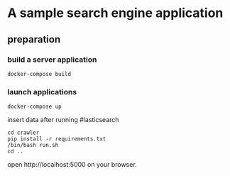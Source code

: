 # A sample search engine application

## preparation

### build a server application

```shell script
docker-compose build
```

### launch applications

```shell script
docker-compose up
```

insert data after running #lasticsearch

```shell script
cd crawler
pip install -r requirements.txt
/bin/bash run.sh
cd ..
```

open http://localhost:5000 on your browser.
